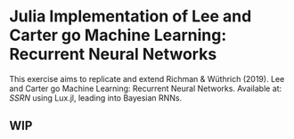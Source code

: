 # Julia Implementation of Lee and Carter go Machine Learning: Recurrent Neural Networks

This exercise aims to replicate and extend Richman & Wüthrich (2019). Lee and Carter go Machine Learning: Recurrent Neural Networks. Available at: _SSRN_ using Lux.jl, leading into Bayesian RNNs.

## WIP
